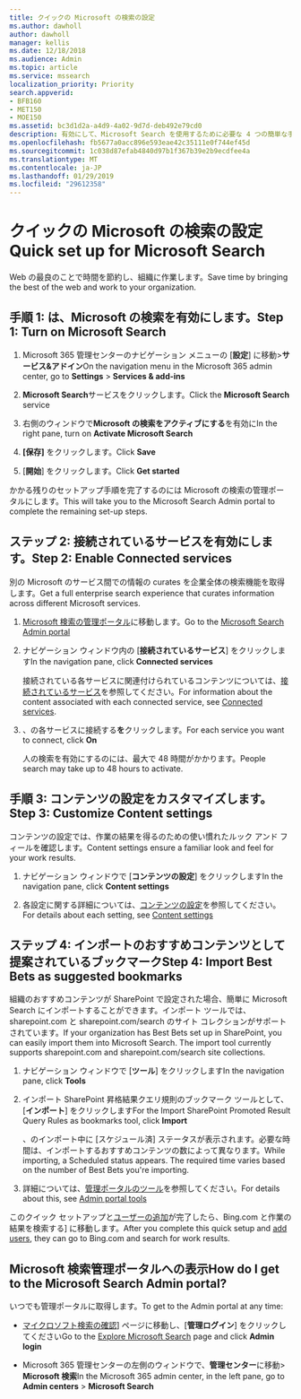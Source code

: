 ```yaml
---
title: クイックの Microsoft の検索の設定
ms.author: dawholl
author: dawholl
manager: kellis
ms.date: 12/18/2018
ms.audience: Admin
ms.topic: article
ms.service: mssearch
localization_priority: Priority
search.appverid:
- BFB160
- MET150
- MOE150
ms.assetid: bc3d1d2a-a4d9-4a02-9d7d-deb492e79cd0
description: 有効にして、Microsoft Search を使用するために必要な 4 つの簡単な手順について説明します。
ms.openlocfilehash: fb5677a0acc896e593eae42c35111e0f744ef45d
ms.sourcegitcommit: 1c038d87efab4840d97b1f367b39e2b9ecdfee4a
ms.translationtype: MT
ms.contentlocale: ja-JP
ms.lasthandoff: 01/29/2019
ms.locfileid: "29612358"
---
```

# <a name="quick-set-up-for-microsoft-search"></a><span data-ttu-id="247ba-103">クイックの Microsoft の検索の設定</span><span class="sxs-lookup"><span data-stu-id="247ba-103">Quick set up for Microsoft Search</span></span>

<span data-ttu-id="247ba-104">Web の最良のことで時間を節約し、組織に作業します。</span><span class="sxs-lookup"><span data-stu-id="247ba-104">Save time by bringing the best of the web and work to your organization.</span></span>
  
## <a name="step-1-turn-on-microsoft-search"></a><span data-ttu-id="247ba-105">手順 1: は、Microsoft の検索を有効にします。</span><span class="sxs-lookup"><span data-stu-id="247ba-105">Step 1: Turn on Microsoft Search</span></span>

1. <span data-ttu-id="247ba-106">Microsoft 365 管理センターのナビゲーション メニューの [**設定**] に移動\>**サービス&amp;アドイン**</span><span class="sxs-lookup"><span data-stu-id="247ba-106">On the navigation menu in the Microsoft 365 admin center, go to **Settings** \> **Services &amp; add-ins**</span></span>
    
2. <span data-ttu-id="247ba-107">**Microsoft Search**サービスをクリックします。</span><span class="sxs-lookup"><span data-stu-id="247ba-107">Click the **Microsoft Search** service</span></span> 
    
3. <span data-ttu-id="247ba-108">右側のウィンドウで**Microsoft の検索をアクティブにする**を有効に</span><span class="sxs-lookup"><span data-stu-id="247ba-108">In the right pane, turn on **Activate Microsoft Search**</span></span>
    
4. <span data-ttu-id="247ba-109">**[保存]** をクリックします。</span><span class="sxs-lookup"><span data-stu-id="247ba-109">Click **Save**</span></span>
    
5. <span data-ttu-id="247ba-110">[**開始**] をクリックします。</span><span class="sxs-lookup"><span data-stu-id="247ba-110">Click **Get started**</span></span>
  
<span data-ttu-id="247ba-111">かかる残りのセットアップ手順を完了するのには Microsoft の検索の管理ポータルにします。</span><span class="sxs-lookup"><span data-stu-id="247ba-111">This will take you to the Microsoft Search Admin portal to complete the remaining set-up steps.</span></span>
    
## <a name="step-2-enable-connected-services"></a><span data-ttu-id="247ba-112">ステップ 2: 接続されているサービスを有効にします。</span><span class="sxs-lookup"><span data-stu-id="247ba-112">Step 2: Enable Connected services</span></span>

<span data-ttu-id="247ba-113">別の Microsoft のサービス間での情報の curates を企業全体の検索機能を取得します。</span><span class="sxs-lookup"><span data-stu-id="247ba-113">Get a full enterprise search experience that curates information across different Microsoft services.</span></span>
  
1. <span data-ttu-id="247ba-114">[Microsoft 検索の管理ポータル](https://www.bingforbusiness.com/admin)に移動します。</span><span class="sxs-lookup"><span data-stu-id="247ba-114">Go to the [Microsoft Search Admin portal](https://www.bingforbusiness.com/admin)</span></span>
    
2. <span data-ttu-id="247ba-115">ナビゲーション ウィンドウ内の [**接続されているサービス**] をクリックします</span><span class="sxs-lookup"><span data-stu-id="247ba-115">In the navigation pane, click **Connected services**</span></span>
    
    <span data-ttu-id="247ba-116">接続されている各サービスに関連付けられているコンテンツについては、[接続されているサービス](connected-services.md)を参照してください。</span><span class="sxs-lookup"><span data-stu-id="247ba-116">For information about the content associated with each connected service, see [Connected services](connected-services.md).</span></span>
    
3. <span data-ttu-id="247ba-117">、の各サービスに接続する**を**クリックします。</span><span class="sxs-lookup"><span data-stu-id="247ba-117">For each service you want to connect, click **On**</span></span>
    
    <span data-ttu-id="247ba-118">人の検索を有効にするのには、最大で 48 時間がかかります。</span><span class="sxs-lookup"><span data-stu-id="247ba-118">People search may take up to 48 hours to activate.</span></span>
    
## <a name="step-3-customize-content-settings"></a><span data-ttu-id="247ba-119">手順 3: コンテンツの設定をカスタマイズします。</span><span class="sxs-lookup"><span data-stu-id="247ba-119">Step 3: Customize Content settings</span></span>

<span data-ttu-id="247ba-120">コンテンツの設定では、作業の結果を得るのための使い慣れたルック アンド フィールを確認します。</span><span class="sxs-lookup"><span data-stu-id="247ba-120">Content settings ensure a familiar look and feel for your work results.</span></span> 
  
1. <span data-ttu-id="247ba-121">ナビゲーション ウィンドウで [**コンテンツの設定**] をクリックします</span><span class="sxs-lookup"><span data-stu-id="247ba-121">In the navigation pane, click **Content settings**</span></span>
    
2. <span data-ttu-id="247ba-122">各設定に関する詳細については、[コンテンツの設定](content-settings.md)を参照してください。</span><span class="sxs-lookup"><span data-stu-id="247ba-122">For details about each setting, see [Content settings](content-settings.md)</span></span>
    
## <a name="step-4-import-best-bets-as-suggested-bookmarks"></a><span data-ttu-id="247ba-123">ステップ 4: インポートのおすすめコンテンツとして提案されているブックマーク</span><span class="sxs-lookup"><span data-stu-id="247ba-123">Step 4: Import Best Bets as suggested bookmarks</span></span>

<span data-ttu-id="247ba-p101">組織のおすすめコンテンツが SharePoint で設定された場合、簡単に Microsoft Search にインポートすることができます。インポート ツールでは、sharepoint.com と sharepoint.com/search のサイト コレクションがサポートされています。</span><span class="sxs-lookup"><span data-stu-id="247ba-p101">If your organization has Best Bets set up in SharePoint, you can easily import them into Microsoft Search. The import tool currently supports sharepoint.com and sharepoint.com/search site collections.</span></span> 
  
1. <span data-ttu-id="247ba-126">ナビゲーション ウィンドウで [**ツール**] をクリックします</span><span class="sxs-lookup"><span data-stu-id="247ba-126">In the navigation pane, click **Tools**</span></span>
    
2. <span data-ttu-id="247ba-127">インポート SharePoint 昇格結果クエリ規則のブックマーク ツールとして、[**インポート**] をクリックします</span><span class="sxs-lookup"><span data-stu-id="247ba-127">For the Import SharePoint Promoted Result Query Rules as bookmarks tool, click **Import**</span></span>
    
    <span data-ttu-id="247ba-p102">、のインポート中に [スケジュール済] ステータスが表示されます。必要な時間は、インポートするおすすめコンテンツの数によって異なります。</span><span class="sxs-lookup"><span data-stu-id="247ba-p102">While importing, a Scheduled status appears. The required time varies based on the number of Best Bets you're importing.</span></span>
    
3. <span data-ttu-id="247ba-130">詳細については、[管理ポータルのツール](admin-portal-tools.md)を参照してください。</span><span class="sxs-lookup"><span data-stu-id="247ba-130">For details about this, see [Admin portal tools](admin-portal-tools.md)</span></span>
    
<span data-ttu-id="247ba-131">このクイック セットアップと[ユーザーの追加](add-users.md)が完了したら、Bing.com と作業の結果を検索する] に移動します。</span><span class="sxs-lookup"><span data-stu-id="247ba-131">After you complete this quick setup and [add users](add-users.md), they can go to Bing.com and search for work results.</span></span> 
  
## <a name="how-do-i-get-to-the-microsoft-search-admin-portal"></a><span data-ttu-id="247ba-132">Microsoft 検索管理ポータルへの表示</span><span class="sxs-lookup"><span data-stu-id="247ba-132">How do I get to the Microsoft Search Admin portal?</span></span>

<span data-ttu-id="247ba-133">いつでも管理ポータルに取得します。</span><span class="sxs-lookup"><span data-stu-id="247ba-133">To get to the Admin portal at any time:</span></span>
  
- <span data-ttu-id="247ba-134">[マイクロソフト検索の確認](https://www.bing.com/business/explore)] ページに移動し、[**管理ログイン**] をクリックしてください</span><span class="sxs-lookup"><span data-stu-id="247ba-134">Go to the [Explore Microsoft Search](https://www.bing.com/business/explore) page and click **Admin login**</span></span>
    
- <span data-ttu-id="247ba-135">Microsoft 365 管理センターの左側のウィンドウで、**管理センター**に移動\> **Microsoft 検索**</span><span class="sxs-lookup"><span data-stu-id="247ba-135">In the Microsoft 365 admin center, in the left pane, go to **Admin centers** \> **Microsoft Search**</span></span>

  

